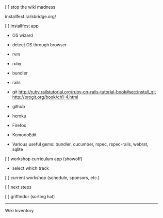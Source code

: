[ ] stop the wiki madness

installfest.railsbridge.org/

[ ] installfest app

 - OS wizard
 - detect OS through browser


 - rvm
 - ruby
 - bundler
 - rails
 - git
   http://ruby.railstutorial.org/ruby-on-rails-tutorial-book#sec:install_git
   http://progit.org/book/ch1-4.html
 - github
 - heroku
 - Firefox 
 - KomodoEdit
 - Various useful gems: bundler, cucumber, rspec, rspec-rails, webrat, sqlite


[ ] workshop curriculum app (showoff)
 - select which track


[ ] current workshop (schedule, sponsors, etc.)


[ ] next steps


[ ] griffindor (sorting hat)


---

Wiki Inventory



